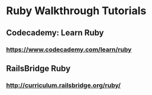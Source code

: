 # Ruby Walkthrough Tutorials 

## Codecademy: Learn Ruby 
### https://www.codecademy.com/learn/ruby

## RailsBridge Ruby 
### http://curriculum.railsbridge.org/ruby/